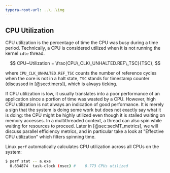 ```yaml
---
typora-root-url: ..\..\img
---
```


## CPU Utilization

CPU utilization is the percentage of time the CPU was busy during a time period. Technically, a CPU is considered utilized when it is not running the kernel `idle` thread.

$$
CPU~Utilization = \frac{CPU\_CLK\_UNHALTED.REF\_TSC}{TSC},
$$

where `CPU_CLK_UNHALTED.REF_TSC` counts the number of reference cycles when the core is not in a halt state, `TSC` stands for timestamp counter (discussed in [@sec:timers]), which is always ticking.

If CPU utilization is low, it usually translates into a poor performance of an application since a portion of time was wasted by a CPU. However, high CPU utilization is not always an indication of good performance. It is merely a sign that the system is doing some work but does not exactly say what it is doing: the CPU might be highly utilized even though it is stalled waiting on memory accesses. In a multithreaded context, a thread can also spin while waiting for resources to proceed. Later in [@sec:secMT_metrics], we will discuss parallel efficiency metrics, and in particular take a look at "Effective CPU utilization" which filters spinning time.

Linux `perf` automatically calculates CPU utilization across all CPUs on the system:

```bash
$ perf stat -- a.exe
  0.634874  task-clock (msec) #    0.773 CPUs utilized   
```
